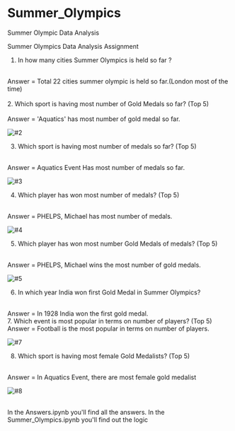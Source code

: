 # Summer_Olympics
Summer Olympic Data Analysis

Summer Olympics Data Analysis Assignment 

1. In how many cities Summer Olympics is held so far ?
<br>
Answer = Total 22 cities summer olympic is held so far.(London most of the time)
<br>
<br>
2. Which sport is having most number of Gold Medals so far? (Top 5)
<br>
<br>
Answer = 'Aquatics' has most number of gold medal so far.

![#2](https://user-images.githubusercontent.com/68483305/132919087-e25fb348-a5ed-4475-acb8-fa73657df9c4.png)

3. Which sport is having most number of medals so far? (Top 5)
<br>
Answer = Aquatics Event Has most number of medals so far.

![#3](https://user-images.githubusercontent.com/68483305/132919162-abb8d199-49c0-4856-a813-93625cd93dab.png)

4. Which player has won most number of medals? (Top 5)
<br>
Answer = PHELPS, Michael has most number of medals.

![#4](https://user-images.githubusercontent.com/68483305/132919232-f12b4fc4-bc77-4065-8664-59bf7ea94998.png)


5. Which player has won most number Gold Medals of medals? (Top 5)
<br>
Answer = PHELPS, Michael wins the most number of gold medals.

![#5](https://user-images.githubusercontent.com/68483305/132919326-5b55a9b2-6d48-4c94-a120-2fe3ce5053f5.png)

6. In which year India won first Gold Medal in Summer Olympics? 
<br>
Answer = In 1928 India won the first gold medal.
<br>
7.  Which event is most popular in terms on number of players? (Top 5)
<br>
Answer = Football is the most popular in terms on number of players. 

![#7](https://user-images.githubusercontent.com/68483305/132919491-182ee108-ee2f-456b-9a13-b5a453575792.png)

8. Which sport is having most female Gold Medalists? (Top 5)
<br>
Answer = In Aquatics Event, there are most female gold medalist

![#8](https://user-images.githubusercontent.com/68483305/132919595-945251e7-b709-4893-a4ec-82f149d5c3a4.png)


<br>
In the Answers.ipynb you'll find all the answers.
In the Summer_Olympics.ipynb you'll find out the logic









